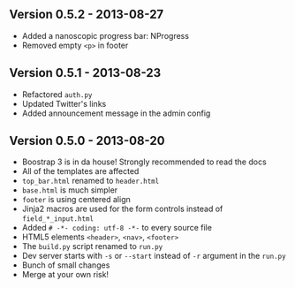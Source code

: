 Version 0.5.2 - 2013-08-27
--------------------------
- Added a nanoscopic progress bar: NProgress
- Removed empty `<p>` in footer

Version 0.5.1 - 2013-08-23
--------------------------
- Refactored `auth.py`
- Updated Twitter's links
- Added announcement message in the admin config

Version 0.5.0 - 2013-08-20
--------------------------
- Boostrap 3 is in da house! Strongly recommended to read the docs
- All of the templates are affected
- `top_bar.html` renamed to `header.html`
- `base.html` is much simpler
- `footer` is using centered align
- Jinja2 macros are used for the form controls instead of `field_*_input.html`
- Added `# -*- coding: utf-8 -*-` to every source file
- HTML5 elements `<header>`, `<nav>`, `<footer>`
- The `build.py` script renamed to `run.py`
- Dev server starts with `-s` or `--start` instead of `-r` argument in the `run.py`
- Bunch of small changes
- Merge at your own risk!
